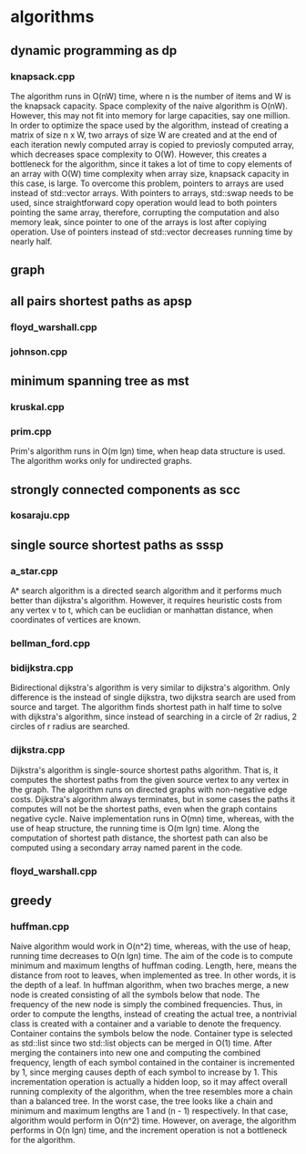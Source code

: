 # algorithms
## dynamic programming as dp
### knapsack.cpp
The algorithm runs in O(nW) time, where n is the number of items and W is the knapsack capacity. Space complexity of the naive algorithm is O(nW). However, this may not fit into memory for large capacities, say one million. In order to optimize the space used by the algorithm, instead of creating a matrix of size n x W, two arrays of size W are created and at the end of each iteration newly computed array is copied to previosly computed array, which decreases space complexity to O(W). However, this creates a bottleneck for the algorithm, since it takes a lot of time to copy elements of an array with O(W) time complexity when array size, knapsack capacity in this case, is large. To overcome this problem, pointers to arrays are used instead of std::vector arrays. With pointers to arrays, std::swap needs to be used, since straightforward copy operation would lead to both pointers pointing the same array, therefore, corrupting the computation and also memory leak, since pointer to one of the arrays is lost after copiying operation. Use of pointers instead of std::vector decreases running time by nearly half.
## graph
## all pairs shortest paths as apsp
### floyd_warshall.cpp
### johnson.cpp
## minimum spanning tree as mst
### kruskal.cpp
### prim.cpp
Prim's algorithm runs in O(m lgn) time, when heap data structure is used. The algorithm works only for undirected graphs.
## strongly connected components as scc
### kosaraju.cpp
## single source shortest paths as sssp
### a_star.cpp
A* search algorithm is a directed search algorithm and it performs much better than dijkstra's algorithm. However, it requires heuristic costs from any vertex v to t, which can be euclidian or manhattan distance, when coordinates of vertices are known.
### bellman_ford.cpp
### bidijkstra.cpp
Bidirectional dijkstra's algorithm is very similar to dijkstra's algorithm. Only difference is the instead of single dijkstra, two dijkstra search are used from source and target. The algorithm finds shortest path in half time to solve with dijkstra's algorithm, since instead of searching in a circle of 2r radius, 2 circles of r radius are searched.
### dijkstra.cpp
Dijkstra's algorithm is single-source shortest paths algorithm. That is, it computes the shortest paths from the given source vertex to any vertex in the graph. The algorithm runs on directed graphs with non-negative edge costs. Dijkstra's algorithm always terminates, but in some cases the paths it computes will not be the shortest paths, even when the graph contains negative cycle. Naive implementation runs in O(mn) time, whereas, with the use of heap structure, the running time is O(m lgn) time. Along the computation of shortest path distance, the shortest path can also be computed using a secondary array named parent in the code.
### floyd_warshall.cpp
## greedy
### huffman.cpp
Naive algorithm would work in O(n^2) time, whereas, with the use of heap, running time decreases to O(n lgn) time. The aim of the code is to compute minimum and maximum lengths of huffman coding. Length, here, means the distance from root to leaves, when implemented as tree. In other words, it is the depth of a leaf. In huffman algorithm, when two braches merge, a new node is created consisting of all the symbols below that node. The frequency of the new node is simply the combined frequencies. Thus, in order to compute the lengths, instead of creating the actual tree, a nontrivial class is created with a container and a variable to denote the frequency. Container contains the symbols below the node. Container type is selected as std::list since two std::list objects can be merged in O(1) time. After merging the containers into new one and computing the combined frequency, length of each symbol contained in the container is incremented by 1, since merging causes depth of each symbol to increase by 1. This incrementation operation is actually a hidden loop, so it may affect overall running complexity of the algorithm, when the tree resembles more a chain than a balanced tree. In the worst case, the tree looks like a chain and minimum and maximum lengths are 1 and (n - 1) respectively. In that case, algorithm would perform in O(n^2) time. However, on average, the algorithm performs in O(n lgn) time, and the increment operation is not a bottleneck for the algorithm.

